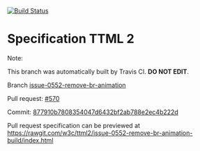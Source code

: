 [![Build Status](https://travis-ci.org/w3c/ttml2.svg?branch=issue-0552-remove-br-animation)](https://travis-ci.org/w3c/ttml2)


# Specification TTML 2


Note:


This branch was automatically built by Travis CI. <b>DO NOT EDIT</b>.


 Branch [issue-0552-remove-br-animation](https://github.com/w3c/ttml2/tree/issue-0552-remove-br-animation)


 Pull request: [#570](https://github.com/w3c/ttml2/pull/570)


 Commit: [877910b7808354047d6432bf2ab788e2ec4b222d](https://github.com/w3c/ttml2/commit/877910b7808354047d6432bf2ab788e2ec4b222d)

Pull request specification can be previewed at https://rawgit.com/w3c/ttml2/issue-0552-remove-br-animation-build/index.html




